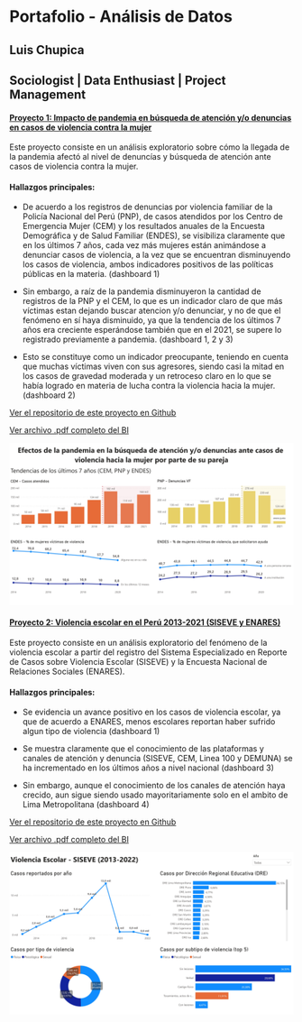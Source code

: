 # Portafolio - Análisis de Datos 
## Luis Chupica
## Sociologist | Data Enthusiast | Project Management

#### [Proyecto 1: Impacto de pandemia en búsqueda de atención y/o denuncias en casos de violencia contra la mujer](https://github.com/LuisChupica/Peru_Pandemia_Violencia_Mujer)

Este proyecto consiste en un análisis exploratorio sobre cómo la llegada de la pandemia afectó al nivel de denuncías y búsqueda de atención ante casos de violencia contra la mujer. 

#### Hallazgos principales:

- De acuerdo a los registros de denuncias por violencia familiar de la Policía Nacional del Perú (PNP), de casos atendidos por los Centro de Emergencia Mujer (CEM) y los resultados anuales de la Encuesta Demográfica y de Salud Familiar (ENDES), se visibiliza claramente que en los últimos 7 años, cada vez más mujeres están animándose a denunciar casos de violencia, a la vez que se encuentran disminuyendo los casos de violencia, ambos indicadores positivos de las políticas públicas en la materia. (dashboard 1)

- Sin embargo, a raíz de la pandemia disminuyeron la cantidad de registros de la PNP y el CEM, lo que es un indicador claro de que más víctimas estan dejando buscar atencion y/o denunciar, y no de que el fenómeno en sí haya disminuido, ya que la tendencia de los últimos 7 años era creciente esperándose también que en el 2021, se supere lo registrado previamente a pandemia. (dashboard 1, 2 y 3)

- Esto se constituye como un indicador preocupante, teniendo en cuenta que muchas víctimas viven con sus agresores, siendo casi la mitad en los casos de gravedad moderada y un retroceso claro en lo que se había logrado en materia de lucha contra la violencia hacia la mujer. (dashboard 2)

[Ver el repositorio de este proyecto en Github](https://github.com/LuisChupica/Peru_Pandemia_Violencia_Mujer)

[Ver archivo .pdf completo del BI](https://github.com/LuisChupica/Portafolio_LuisChupica/blob/main/BI_VMUJER.pdf)

![](/BI_VMUJER_page-0001.jpg)

#### [Proyecto 2: Violencia escolar en el Perú 2013-2021 (SISEVE y ENARES)](https://github.com/LuisChupica/Peru_Violencia_Escolar)

Este proyecto consiste en un análisis exploratorio del fenómeno de la violencia escolar a partir del registro del Sistema Especializado en Reporte de Casos sobre Violencia Escolar (SISEVE) y la Encuesta Nacional de Relaciones Sociales (ENARES).

#### Hallazgos principales:

- Se evidencia un avance positivo en los casos de violencia escolar, ya que de acuerdo a ENARES, menos escolares reportan haber sufrido algun tipo de violencia (dashboard 1)

- Se muestra claramente que el conocimiento de las plataformas y canales de atención y denuncia (SISEVE, CEM, Linea 100 y DEMUNA) se ha incrementado en los últimos años a nivel nacional (dashboard 3)

- Sin embargo, aunque el conocimiento de los canales de atención haya crecido, aun sigue siendo usado mayoritariamente solo en el ambito de Lima Metropolitana (dashboard 4)

[Ver el repositorio de este proyecto en Github](https://github.com/LuisChupica/Peru_Violencia_Escolar)

[Ver archivo .pdf completo del BI](https://github.com/LuisChupica/Peru_Violencia_Escolar/blob/main/BI_VESCOLAR.pdf)

![](/BI_VESCOLAR_page-0001.jpg)



